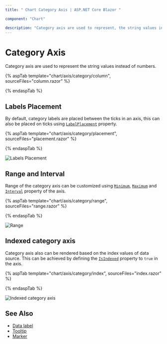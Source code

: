 ```yaml
---
title: " Chart Category Axis | ASP.NET Core Blazor "

component: "Chart"

description: "Category axis are used to represent, the string values instead of numbers.It contains range, label placement customizations."
---
```


# Category Axis

<!-- markdownlint-disable MD036 -->

Category axis are used to represent the string values instead of numbers.

{% aspTab template="chart/axis/category/column", sourceFiles="column.razor" %}

{% endaspTab %}

<!-- markdownlint-disable MD036 -->

## Labels Placement

<!-- markdownlint-disable MD036 -->

By default, category labels are placed between the ticks in an axis, this can also be placed on ticks
using [`LabelPlacement`](https://help.syncfusion.com/cr/blazor/Syncfusion.Blazor.Charts.AxisModel.html#Syncfusion_Blazor_Charts_AxisModel_LabelPlacement) property.

{% aspTab template="chart/axis/category/placement", sourceFiles="placement.razor" %}

{% endaspTab %}

![Labels Placement](images/category-axis/placement.png)

## Range and Interval

Range of the category axis can be customized using [`Minimum`](https://help.syncfusion.com/cr/blazor/Syncfusion.Blazor.Charts.AxisModel.html#Syncfusion_Blazor_Charts_AxisModel_Minimum),
[`Maximum`](https://help.syncfusion.com/cr/blazor/Syncfusion.Blazor.Charts.AxisModel.html#Syncfusion_Blazor_Charts_AxisModel_Maximum) and [`Interval`](https://help.syncfusion.com/cr/blazor/Syncfusion.Blazor~Syncfusion.Blazor.Charts.AxisModel~Interval.html) property of
the axis.

{% aspTab template="chart/axis/category/range", sourceFiles="range.razor" %}

{% endaspTab %}

![Range](images/category-axis/range.png)

## Indexed category axis

Category axis also can be rendered based on the index values of data source. This can be achieved by defining the
[`IsIndexed`](https://help.syncfusion.com/cr/blazor/Syncfusion.Blazor.Charts.AxisModel.html#Syncfusion_Blazor_Charts_AxisModel_IsIndexed) property to `true` in the axis.

{% aspTab template="chart/axis/category/index", sourceFiles="index.razor" %}

{% endaspTab %}

![Indexed category axis](images/category-axis/index-category.png)

## See Also

* [Data label](./data-labels)
* [Tooltip](./tool-tip)
* [Marker](./data-markers)